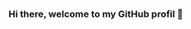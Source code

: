 ### Hi there, welcome to my GitHub profil 👋

<!--
**VictorGreiveldingerHub/VictorGreiveldingerHub** is a ✨ _special_ ✨ repository because its `README.md` (this file) appears on your GitHub profile.

My name is Greiveldinger Victor, i'm 24 and living in Metz near Luxembourg. 
I followed the O'clock courses for 5 intensive months which allowed me to build a database in HTML / CSS, Javascript (React and Data)

- 🔭 I’m currently working on my profesionnal Title which I will spend in September 2020
- 🌱 I’m currently learning HTML/CSS, Javascript and 2 spé. which are React and Data 
- 👯 I’m looking to collaborate 
     on any job can bring me more experience, and why not a contact in Luxembourg to have work opportunities when I graduate
     
- 📫 Contact me on :
          - [LinkedIN](https://www.linkedin.com/in/victor-greiveldinger-0b21471a7/)
          - victorgreiveldinger@gmail.com         
- 😄 Pronouns: Giis

See you soon !
-->
